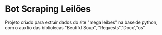 # Bot Scraping Leilões
 Projeto criado para extrair dados do site "mega leiloes" na base de python, com o auxilio das bibliotecas "Beutiful Soup", "Requests","Docx","os"
